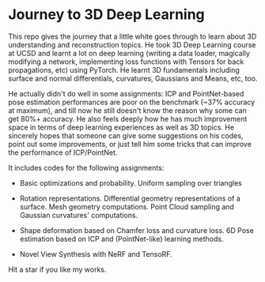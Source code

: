 # Journey to 3D Deep Learning

This repo gives the journey that a little white goes through to learn about 3D understanding and reconstruction topics. He took 3D Deep Learning course at UCSD and learnt a lot on deep learning (writing a data loader, magically modifying a network, implementing loss functions with Tensors for back propagations, etc) using PyTorch. He learnt 3D fundamentals including surface and normal differentials, curvatures, Gaussians and Means, etc, too. 


He actually didn't do well in some assignments: ICP and PointNet-based pose estimation performances are poor on the benchmark (~37% accuracy at maximum), and till now he still doesn't know the reason why some can get 80%+ accuracy. He also feels deeply how he has much improvement space in terms of deep learning experiences as well as 3D topics. He sincerely hopes that someone can give some suggestions on his codes, point out some improvements, or just tell him some tricks that can improve the performance of ICP/PointNet.


It includes codes for the following assignments:

* Basic optimizations and probability. Uniform sampling over triangles

* Rotation representations. Differential geometry representations of a surface. Mesh geometry computations. Point Cloud sampling and Gaussian curvatures' computations.

* Shape deformation based on Chamfer loss and curvature loss. 6D Pose estimation based on ICP and (PointNet-like) learning methods.

* Novel View Synthesis with NeRF and TensoRF.

Hit a star if you like my works.
